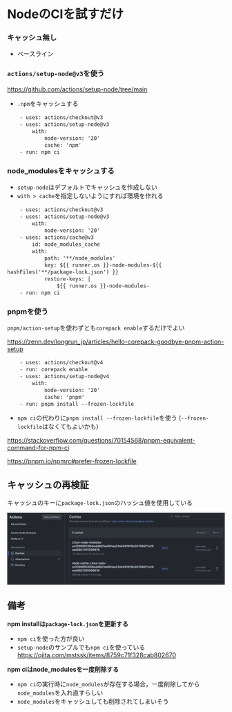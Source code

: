 # NodeのCIを試すだけ

### キャッシュ無し

-   ベースライン

### `actions/setup-node@v3`を使う

https://github.com/actions/setup-node/tree/main

-   `.npm`をキャッシュする

```
    - uses: actions/checkout@v3
    - uses: actions/setup-node@v3
        with:
            node-version: '20'
            cache: 'npm'
    - run: npm ci
```

### node_modulesをキャッシュする

-   `setup-node`はデフォルトでキャッシュを作成しない
-   `with > cache`を指定しないようにすれば環境を作れる

```
    - uses: actions/checkout@v3
    - uses: actions/setup-node@v3
        with:
            node-version: '20'
    - uses: actions/cache@v3
        id: node_modules_cache
        with:
            path: '**/node_modules'
            key: ${{ runner.os }}-node-modules-${{ hashFiles('**/package-lock.json') }}
            restore-keys: |
                ${{ runner.os }}-node-modules-
    - run: npm ci
```

### pnpmを使う

`pnpm/action-setup`を使わずとも`corepack enable`するだけでよい

https://zenn.dev/longrun_jp/articles/hello-corepack-goodbye-pnpm-action-setup

```
    - uses: actions/checkout@v4
    - run: corepack enable
    - uses: actions/setup-node@v4
        with:
            node-version: '20'
            cache: 'pnpm'
    - run: pnpm install --frozen-lockfile
```

-   `npm ci`の代わりに`pnpm install --frozen-lockfile`を使う (`--frozen-lockfile`はなくてもよいかも)

https://stackoverflow.com/questions/70154568/pnpm-equivalent-command-for-npm-ci

https://pnpm.io/npmrc#prefer-frozen-lockfile

## キャッシュの再検証

キャッシュのキーに`package-lock.json`のハッシュ値を使用している

![alt text](img/README.png)

## 備考

**npm installは`package-lock.json`を更新する**

-   `npm ci`を使った方が良い
-   `setup-node`のサンプルでも`npm ci`を使っている
    https://qiita.com/mstssk/items/8759c71f328cab802670

**npm ciはnode_modulesを一度削除する**

-   `npm ci`の実行時に`node_modules`が存在する場合，一度削除してから`node_modules`を入れ直すらしい
-   `node_modules`をキャッシュしても削除されてしまいそう

